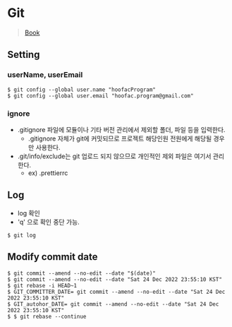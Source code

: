 # Git
> [Book](https://git-scm.com/book/ko/v2)
## Setting
### userName, userEmail
```
$ git config --global user.name "hoofacProgram"
$ git config --global user.email "hoofac.program@gmail.com"
```

### ignore
- .gitignore 파일에 모듈이나 기타 버전 관리에서 제외할 폴더, 파일 등을 입력한다.
    - .gitignore 자체가 git에 커밋되므로 프로젝트 해당인원 전원에게 해당될 경우만 사용한다.
- .git/info/exclude는 git 업로드 되지 않으므로 개인적인 제외 파일은 여기서 관리한다.
    - ex) .prettierrc


## Log
- log 확인
- 'q' 으로 확인 중단 가능.
```
$ git log
```

## Modify commit date 
```
$ git commit --amend --no-edit --date "$(date)"
$ git commit --amend --no-edit --date "Sat 24 Dec 2022 23:55:10 KST"
$ git rebase -i HEAD~1
$ GIT_COMMITTER_DATE= git commit --amend --no-edit --date "Sat 24 Dec 2022 23:55:10 KST"
$ GIT_autohor_DATE= git commit --amend --no-edit --date "Sat 24 Dec 2022 23:55:10 KST"
$ $ git rebase --continue
```
